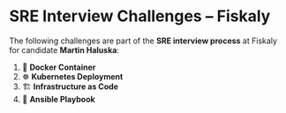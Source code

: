 # SRE Interview Challenges – Fiskaly

The following challenges are part of the **SRE interview process** at Fiskaly for candidate **Martin Haluska**:

1. 🐳 **Docker Container**
2. ☸️ **Kubernetes Deployment**
3. 🏗️ **Infrastructure as Code**
4. 📜 **Ansible Playbook**
